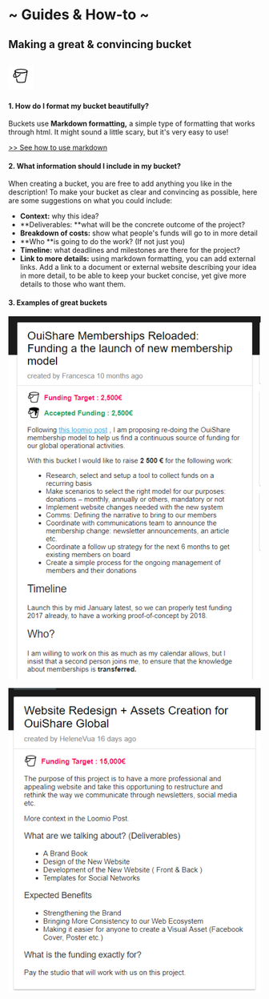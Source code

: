 # ~ Guides & How-to ~

## Making a great & convincing bucket

## ![](/assets/bucketsmall.png)

#### 1. How do I format my bucket beautifully?

Buckets use **Markdown formatting,** a simple type of formatting that works through html. It might sound a little scary, but it's very easy to use!

[ &gt;&gt; See how to use markdown](https://www.loomio.org/markdown)

#### 2. What information should I include in my bucket?

When creating a bucket, you are free to add anything you like in the description! To make your bucket as clear and convincing as possible, here are some suggestions on what you could include:

* **Context:** why this idea? 
* **Deliverables: **what will be the concrete outcome of the project? 
* **Breakdown of costs:** show what people's funds will go to in more detail
* **Who **is going to do the work? \(If not just you\)
* **Timeline:** what deadlines and milestones are there for the project? 
* **Link to more details:** using markdown formatting, you can add external links. Add a link to a document or external website describing your idea in more detail, to be able to keep your bucket concise, yet give more details to those who want them. 

#### 3. Examples of great buckets

![](/assets/ouishare2.png)

![](/assets/ouishare3.png)



